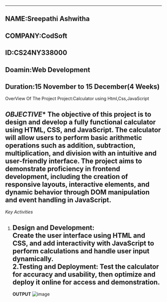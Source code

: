 ---------------------------------------------
**NAME**:Sreepathi Ashwitha
---------------------------------------
**COMPANY**:CodSoft
--------------------------------------
**ID**:CS24NY338000
-----------------------------------------
**Doamin**:Web Development
-----------------------------------------------------
**Duration**:15 November to 15 December(4 Weeks)
----------------------------------------------------------------------------------------------------------------------------------------------------------------------------------------------------------------------------------------------
OverView Of The Project
Project:Calculator using Html,Css,JavaScript

*OBJECTIVE**
The objective of this project is to design and develop a fully functional calculator using HTML, CSS, and JavaScript. The calculator will allow users to perform basic arithmetic operations such as addition, subtraction, multiplication, and division with an intuitive and user-friendly interface. The project aims to demonstrate proficiency in frontend development, including the creation of responsive layouts, interactive elements, and dynamic behavior through DOM manipulation and event handling in JavaScript.
-------------------------------------------------------------------------------------------------------------------------------------------------------------------------------------------------------------------------------------------------
*Key Activities*
1. Design and Development:  
   Create the user interface using HTML and CSS, and add interactivity with JavaScript to perform calculations and handle user input dynamically.  
2.Testing and Deployment: 
Test the calculator for accuracy and usability, then optimize and deploy it online for access and demonstration.
   ----------------------------------------------------------------------------------------------------------------------------------------------------------------------------------------------------------------------
   **OUTPUT**
   ![image](https://github.com/user-attachments/assets/edadbca0-3af1-4db3-a2e5-473d8a334b3d)

